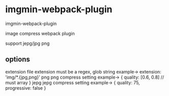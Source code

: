 # imgmin-webpack-plugin
imgmin-webpack-plugin

image compress webpack plugin

support jepg/jpg png

## options
extension
  file extension must be a regex, glob string
  example-> extension: 'img/*.{jpg,png}'
png
  png compress setting
  example-> {
    quality: [0.6, 0.8] // must array
  }
jepg
  jepg compress setting
  example-> {
    quality: 75,
    progressive: false
  }